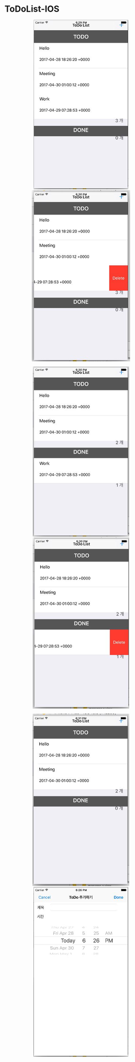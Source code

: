 # ToDoList-IOS
<p align="center">
  <img src="/TODO-IOS-AOS-img/TODO-IOS-LIST-1.JPG" />
  <img src="/TODO-IOS-AOS-img/TODO-IOS-LIST-2.JPG" />
</p>
<p align="center">
  <img src="/TODO-IOS-AOS-img/TODO-IOS-LIST-3.JPG" />
  <img src="/TODO-IOS-AOS-img/TODO-IOS-LIST-4.JPG" />
</p>
<p align="center">
  <img src="/TODO-IOS-AOS-img/TODO-IOS-LIST-5.JPG" />
  <img src="/TODO-IOS-AOS-img/TODO-IOS-ADD.JPG" />
</p>

